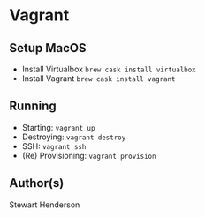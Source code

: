 # Vagrant

## Setup MacOS
* Install Virtualbox `brew cask install virtualbox`
* Install Vagrant `brew cask install vagrant`

## Running

* Starting: `vagrant up`
* Destroying: `vagrant destroy`
* SSH: `vagrant ssh`
* (Re) Provisioning: `vagrant provision`

## Author(s)

Stewart Henderson
